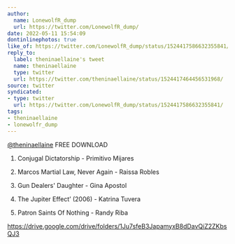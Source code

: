 ```yaml
---
author:
  name: LonewolfR_dump
  url: https://twitter.com/LonewolfR_dump/
date: 2022-05-11 15:54:09
dontinlinephotos: true
like_of: https://twitter.com/LonewolfR_dump/status/1524417586632355841/
reply_to:
  label: theninaellaine's tweet
  name: theninaellaine
  type: twitter
  url: https://twitter.com/theninaellaine/status/1524417464456531968/
source: twitter
syndicated:
- type: twitter
  url: https://twitter.com/LonewolfR_dump/status/1524417586632355841/
tags:
- theninaellaine
- lonewolfr_dump
---
```


[@theninaellaine](https://twitter.com/theninaellaine/) FREE DOWNLOAD



1. Conjugal Dictatorship - Primitivo Mijares

2. Marcos Martial Law, Never Again - Raissa Robles

3. Gun Dealers' Daughter - Gina Apostol

4. The Jupiter Effect’ (2006) - Katrina Tuvera

5. Patron Saints Of Nothing - Randy Riba



https://drive.google.com/drive/folders/1Ju7sfeB3JapamyxB8dDavQiZ2ZKbsQJ3